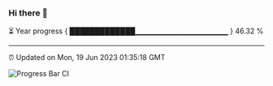 ### Hi there 👋

⏳ Year progress { █████████████▁▁▁▁▁▁▁▁▁▁▁▁▁▁▁▁▁ } 46.32 %

---

⏰ Updated on Mon, 19 Jun 2023 01:35:18 GMT

![Progress Bar CI](https://github.com/liununu/liununu/workflows/Progress%20Bar%20CI/badge.svg)
